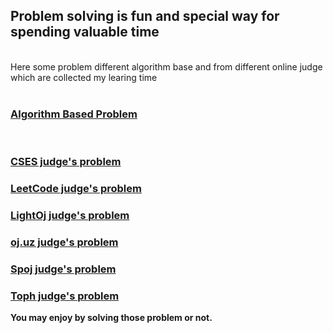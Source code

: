 ## Problem solving is fun and special way for spending valuable time
</br>
Here some problem different algorithm base and from different online judge which are collected my learing time
</br>
</br>
<h3><b><a href="https://github.com/Mestu-Paul/MyProgramming/blob/master/algorithm">Algorithm Based Problem</b></a></h3></br>
<h3><a href="https://github.com/Mestu-Paul/MyProgramming/blob/master/CSES">CSES judge's problem</a></h3>
<h3><a href="https://github.com/Mestu-Paul/MyProgramming/blob/master/LeetCode">LeetCode judge's problem</a></h3>
<h3><a href="https://github.com/Mestu-Paul/MyProgramming/blob/master/LightOj">LightOj judge's problem</a></h3>
<h3><a href="https://github.com/Mestu-Paul/MyProgramming/blob/master/oj.uz">oj.uz judge's problem</a></h3>
<h3><a href="https://github.com/Mestu-Paul/MyProgramming/blob/master/Spoj">Spoj judge's problem</a></h3>
<h3><a href="https://github.com/Mestu-Paul/MyProgramming/blob/master/Toph">Toph judge's problem</a></h3>

**You may enjoy by solving those problem or not.**
